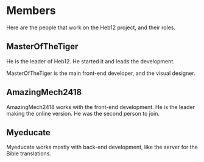 # Members
Here are the people that work on the Heb12 project, and their roles.

## MasterOfTheTiger
He is the leader of Heb12. He started it and leads the development.

MasterOfTheTiger is the main front-end developer, and the visual designer.

## AmazingMech2418
AmazingMech2418 works with the front-end development. He is the leader making the online version. He was the second person to join.

## Myeducate
Myeducate works mostly with back-end development, like the server for the Bible translations. 
